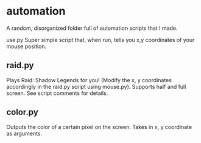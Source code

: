 # automation
A random, disorganized folder full of automation scripts that I made.

use.py
Super simple script that, when run, tells you x,y coordinates of your mouse position.

## raid.py
Plays Raid: Shadow Legends for you! (Modify the x, y coordinates accordingly in the raid.py script using mouse.py). Supports half and full screen. See script comments for details.

## color.py
Outputs the color of a certain pixel on the screen. Takes in x, y coordinate as arguments.
